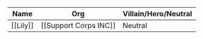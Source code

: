 
| Name     | Org                   | Villain/Hero/Neutral |
| -------- | --------------------- | -------------------- |
| [[Lily]] | [[Support Corps INC]] | Neutral              |
